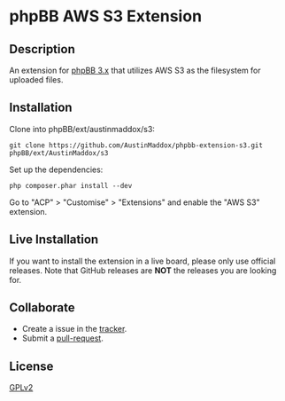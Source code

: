 # phpBB AWS S3 Extension

## Description

An extension for [phpBB 3.x](https://www.phpbb.com) that utilizes AWS S3 as the filesystem for uploaded files.

## Installation

Clone into phpBB/ext/austinmaddox/s3:

    git clone https://github.com/AustinMaddox/phpbb-extension-s3.git phpBB/ext/AustinMaddox/s3

Set up the dependencies:

    php composer.phar install --dev

Go to "ACP" > "Customise" > "Extensions" and enable the "AWS S3" extension.

## Live Installation

If you want to install the extension in a live board, please only use official releases.
Note that GitHub releases are **NOT** the releases you are looking for.

## Collaborate

* Create a issue in the [tracker](https://github.com/AustinMaddox/s3/issues).
* Submit a [pull-request](https://github.com/AustinMaddox/s3/pulls).

## License

[GPLv2](license.txt)
